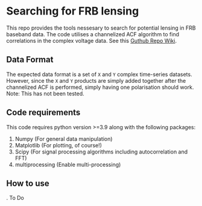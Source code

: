 # Searching for FRB lensing

This repo provides the tools nessesary to search for potential lensing in FRB baseband data. The code utilises a channelized ACF algorithm to
find correlations in the complex voltage data. See this [Guthub Repo Wiki](https://github.com/tdial2000/Search-4-FRB-lensing/wiki).

## Data Format

The expected data format is a set of `X` and `Y` complex time-series datasets. However, since the `X` and `Y` products are simply added together
after the channelized ACF is performed, simply having one polarisation should work. Note: This has not been tested.

## Code requirements

This code requires python version >=3.9 along with the following packages:
1. Numpy (For general data manipulation)
2. Matplotlib (For plotting, of course!)
3. Scipy (For signal processing algorithms including autocorrelation and FFT)
4. multiprocessing (Enable multi-processing)




## How to use

. To Do


##
